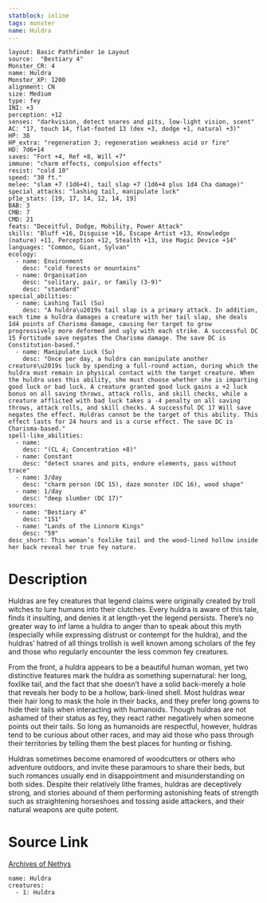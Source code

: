 ```yaml
---
statblock: inline
tags: monster
name: Huldra
---
```

```statblock
layout: Basic Pathfinder 1e Layout
source:  "Bestiary 4"
Monster_CR: 4
name: Huldra
Monster_XP: 1200
alignment: CN
size: Medium
type: fey
INI: +3
perception: +12
senses: "darkvision, detect snares and pits, low-light vision, scent"
AC: "17, touch 14, flat-footed 13 (dex +3, dodge +1, natural +3)"
HP: 38
HP_extra: "regeneration 3; regeneration weakness acid or fire"
HD: 7d6+14
saves: "Fort +4, Ref +8, Will +7"
immune: "charm effects, compulsion effects"
resist: "cold 10"
speed: "30 ft."
melee: "slam +7 (1d6+4), tail slap +7 (1d6+4 plus 1d4 Cha damage)"
special_attacks: "lashing tail, manipulate luck"
pf1e_stats: [19, 17, 14, 12, 14, 19]
BAB: 3
CMB: 7
CMD: 21
feats: "Deceitful, Dodge, Mobility, Power Attack"
skills: "Bluff +16, Disguise +16, Escape Artist +13, Knowledge (nature) +11, Perception +12, Stealth +13, Use Magic Device +14"
languages: "Common, Giant, Sylvan"
ecology:
  - name: Environment
    desc: "cold forests or mountains"
  - name: Organisation
    desc: "solitary, pair, or family (3-9)"
    desc: "standard"
special_abilities:
  - name: Lashing Tail (Su)
    desc: "A huldra\u2019s tail slap is a primary attack. In addition, each time a huldra damages a creature with her tail slap, she deals 1d4 points of Charisma damage, causing her target to grow progressively more deformed and ugly with each strike. A successful DC 15 Fortitude save negates the Charisma damage. The save DC is Constitution-based."
  - name: Manipulate Luck (Su)
    desc: "Once per day, a huldra can manipulate another creature\u2019s luck by spending a full-round action, during which the huldra must remain in physical contact with the target creature. When the huldra uses this ability, she must choose whether she is imparting good luck or bad luck. A creature granted good luck gains a +2 luck bonus on all saving throws, attack rolls, and skill checks, while a creature afflicted with bad luck takes a -4 penalty on all saving throws, attack rolls, and skill checks. A successful DC 17 Will save negates the effect. Huldras cannot be the target of this ability. This effect lasts for 24 hours and is a curse effect. The save DC is Charisma-based."
spell-like_abilities:
  - name:
    desc: "(CL 4; Concentration +8)"
  - name: Constant
    desc: "detect snares and pits, endure elements, pass without trace"
  - name: 3/day
    desc: "charm person (DC 15), daze monster (DC 16), wood shape"
  - name: 1/day
    desc: "deep slumber (DC 17)"
sources:
  - name: "Bestiary 4"
    desc: "151"
  - name: "Lands of the Linnorm Kings"
    desc: "59"
desc_short: This woman’s foxlike tail and the wood-lined hollow inside her back reveal her true fey nature.
```
# Description
Huldras are fey creatures that legend claims were originally created by troll witches to lure humans into their clutches. Every huldra is aware of this tale, finds it insulting, and denies it at length-yet the legend persists. There’s no greater way to inf lame a huldra to anger than to speak about this myth (especially while expressing distrust or contempt for the huldra), and the huldras’ hatred of all things trollish is well known among scholars of the fey and those who regularly encounter the less common fey creatures.

From the front, a huldra appears to be a beautiful human woman, yet two distinctive features mark the huldra as something supernatural: her long, foxlike tail, and the fact that she doesn’t have a solid back-merely a hole that reveals her body to be a hollow, bark-lined shell. Most huldras wear their hair long to mask the hole in their backs, and they prefer long gowns to hide their tails when interacting with humanoids. Though huldras are not ashamed of their status as fey, they react rather negatively when someone points out their tails. So long as humanoids are respectful, however, huldras tend to be curious about other races, and may aid those who pass through their territories by telling them the best places for hunting or fishing.

Huldras sometimes become enamored of woodcutters or others who adventure outdoors, and invite these paramours to share their beds, but such romances usually end in disappointment and misunderstanding on both sides. Despite their relatively lithe frames, huldras are deceptively strong, and stories abound of them performing astonishing feats of strength such as straightening horseshoes and tossing aside attackers, and their natural weapons are quite potent.
# Source Link
[Archives of Nethys](https://aonprd.com/MonsterDisplay.aspx?ItemName=Huldra)
```encounter-table
name: Huldra
creatures:
  - 1: Huldra
```
